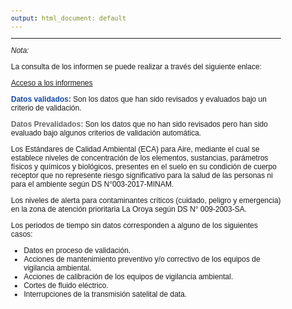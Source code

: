 ```yaml
---
output: html_document: default
---
```

<style type="text/css">

body{ /* Normal  */
      font-size: 12px;
      font-family: Arial;
  }
h6 { /* Header 6 */
  font-size: 12px;
  font-family: Arial;
}
</style>

***
_Nota:_

La consulta de los informen se puede realizar a través del siguiente enlace:

<a href = "https://drive.google.com/drive/folders/1cnHgdrOzz9-f6_tv8JHaH7zUWRt8M1J2" title = "Haga clic aquí">Acceso a los informenes</a> 

<b><span style="color: #144aa7;">Datos validados:</span></b> 
Son los datos que han sido revisados y evaluados bajo un criterio de validación.

<b><span style="color: #666666;">**Datos Prevalidados:**</span></b> 
Son los datos que no han sido revisados pero han sido evaluado bajo algunos criterios de validación automática.

Los Estándares de Calidad Ambiental (ECA) para Aire, mediante el cual se establece niveles de concentración de los elementos, sustancias, parámetros físicos y químicos y biológicos, presentes en el suelo en su condición de cuerpo receptor que no represente riesgo significativo para la salud de las personas ni para el ambiente según DS N°003-2017-MINAM.

Los niveles de alerta para contaminantes críticos (cuidado, peligro y emergencia) en la zona de atención prioritaria La Oroya según DS N° 009-2003-SA.


Los periodos de tiempo sin datos corresponden a alguno de los siguientes casos:
* Datos en proceso de validación.
* Acciones de mantenimiento preventivo y/o correctivo de los equipos de vigilancia ambiental.
* Acciones de calibración de los equipos de vigilancia ambiental.
* Cortes de fluido eléctrico.
* Interrupciones de la transmisión satelital de data.
